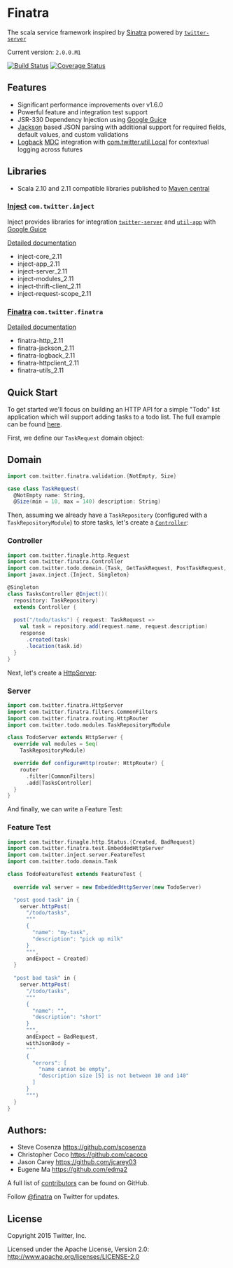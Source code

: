 Finatra
==========================================================

The scala service framework inspired by [Sinatra](http://www.sinatrarb.com/) powered by [`twitter-server`][twitter-server]

Current version: `2.0.0.M1` 

[![Build Status](https://secure.travis-ci.org/twitter/finatra.png?branch=master)](http://travis-ci.org/twitter/finatra?branch=master) [![Coverage Status](https://coveralls.io/repos/twitter/finatra/badge.png?branch=master)](https://coveralls.io/r/twitter/finatra?branch=master)

Features
-----------------------------------------------------------
* Significant performance improvements over v1.6.0
* Powerful feature and integration test support
* JSR-330 Dependency Injection using [Google Guice][guice]
* [Jackson][jackson] based JSON parsing with additional support for required fields, default values, and custom validations
* [Logback][logback] [MDC][mdc] integration with [com.twitter.util.Local][local] for contextual logging across futures

## Libraries

* Scala 2.10 and 2.11 compatible libraries published to [Maven central][maven-central]
 
### [Inject](https://github.com/twitter/finatrav2/blob/master/inject/README.md) `com.twitter.inject`
Inject provides libraries for integration [`twitter-server`][twitter-server] and [`util-app`][util-app] with [Google Guice][guice] 

[Detailed documentation](https://github.com/twitter/finatrav2/blob/master/inject/README.md)

* inject-core_2.11
* inject-app_2.11
* inject-server_2.11
* inject-modules_2.11
* inject-thrift-client_2.11
* inject-request-scope_2.11

### [Finatra](https://github.com/twitter/finatrav2/blob/master/finatra/README.md) `com.twitter.finatra` 

[Detailed documentation](https://github.com/twitter/finatrav2/blob/master/finatra/README.md)

* finatra-http_2.11
* finatra-jackson_2.11
* finatra-logback_2.11
* finatra-httpclient_2.11
* finatra-utils_2.11

Quick Start
-----------------------------------------------------------
To get started we'll focus on building an HTTP API for a simple "Todo" list application which will support adding tasks to a todo list.
The full example can be found [here][todo-example].


First, we define our `TaskRequest` domain object:

## Domain

```scala
import com.twitter.finatra.validation.{NotEmpty, Size}

case class TaskRequest(
  @NotEmpty name: String,
  @Size(min = 10, max = 140) description: String)
```

Then, assuming we already have a `TaskRepository` (configured with a `TaskRepositoryModule`) to store tasks, let's create a [`Controller`][Controller]:

### Controller

```scala
import com.twitter.finagle.http.Request
import com.twitter.finatra.Controller
import com.twitter.todo.domain.{Task, GetTaskRequest, PostTaskRequest, TaskRepository}
import javax.inject.{Inject, Singleton}

@Singleton
class TasksController @Inject()(
  repository: TaskRepository) 
  extends Controller {
  
  post("/todo/tasks") { request: TaskRequest =>
    val task = repository.add(request.name, request.description)
    response
      .created(task)
      .location(task.id)
  }
}
```

Next, let's create a [HttpServer][HttpServer]:

### Server

```scala
import com.twitter.finatra.HttpServer
import com.twitter.finatra.filters.CommonFilters
import com.twitter.finatra.routing.HttpRouter
import com.twitter.todo.modules.TaskRepositoryModule

class TodoServer extends HttpServer {
  override val modules = Seq(
    TaskRepositoryModule)

  override def configureHttp(router: HttpRouter) {
    router
      .filter[CommonFilters]
      .add[TasksController]
  }
}
```

And finally, we can write a Feature Test:

### Feature Test

```scala
import com.twitter.finagle.http.Status.{Created, BadRequest}
import com.twitter.finatra.test.EmbeddedHttpServer
import com.twitter.inject.server.FeatureTest
import com.twitter.todo.domain.Task

class TodoFeatureTest extends FeatureTest {
  
  override val server = new EmbeddedHttpServer(new TodoServer)

  "post good task" in {
    server.httpPost(
      "/todo/tasks",
      """
      {
        "name": "my-task",
        "description": "pick up milk"
      }
      """,
      andExpect = Created)
  }
      
  "post bad task" in {
    server.httpPost(
      "/todo/tasks",
      """
      {
        "name": "",
        "description": "short"
      }
      """,
      andExpect = BadRequest,
      withJsonBody = 
      """
      {
        "errors": [
          "name cannot be empty",
          "description size [5] is not between 10 and 140"
        ]
      }
      """)
  }
}
```

## Authors:
* Steve Cosenza <https://github.com/scosenza>
* Christopher Coco <https://github.com/cacoco>
* Jason Carey <https://github.com/jcarey03>
* Eugene Ma <https://github.com/edma2>

A full list of [contributors](https://github.com/twitter/finatra/graphs/contributors?type=a) can be found on GitHub.

Follow [@finatra](http://twitter.com/finatra) on Twitter for updates.


## License
Copyright 2015 Twitter, Inc.

Licensed under the Apache License, Version 2.0: http://www.apache.org/licenses/LICENSE-2.0

[twitter-server]: https://github.com/twitter/twitter-server
[finagle]: https://github.com/twitter/finagle
[util-app]: https://github.com/twitter/util/tree/master/util-app
[util-core]: https://github.com/twitter/util/blob/master/util-core/src/main/scala/com/twitter/util/Local.scala#L90
[guice]: https://github.com/google/guice
[jackson]: https://github.com/FasterXML/jackson
[logback]: http://logback.qos.ch/
[slf4j]: http://www.slf4j.org/manual.html
[grizzled-slf4j]: http://software.clapper.org/grizzled-slf4j/
[local]: https://github.com/twitter/util/blob/master/util-core/src/main/scala/com/twitter/util/Local.scala
[mdc]: http://logback.qos.ch/manual/mdc.html
[Controller]: https://github.com/twitter/finatra/blob/master/finatra/finatra-http/src/main/scala/com/twitter/finatra/Controller.scala
[HttpServer]: https://github.com/twitter/finatra/blob/master/finatra/finatra-http/src/main/scala/com/twitter/finatra/HttpServer.scala
[todo-example]: https://github.com/twitter/finatra/blob/master/finatra/finatra-examples/finatra-todo/
[maven-central]: http://search.maven.org/#search%7Cga%7C1%7Cg%3A%22com.twitter.finatra%22
